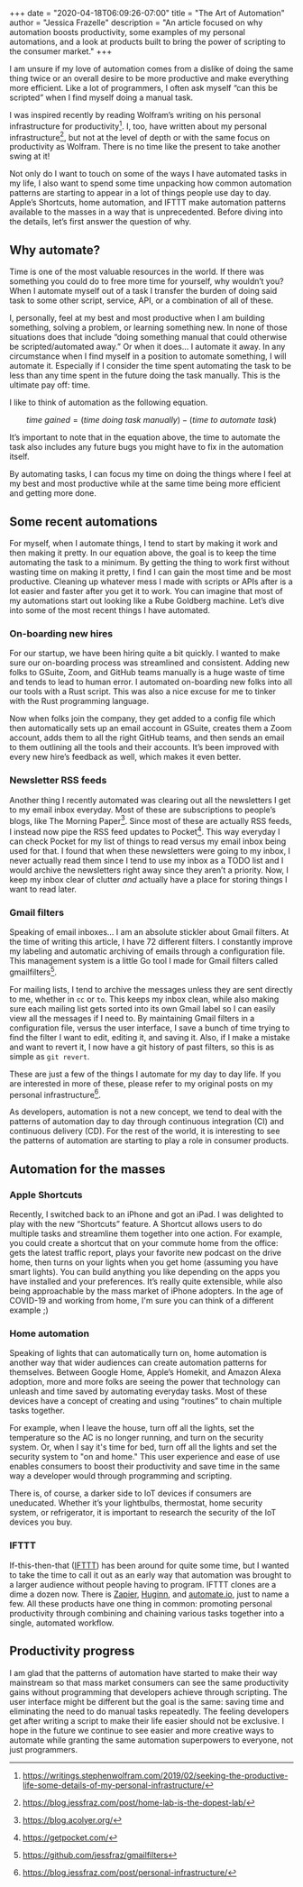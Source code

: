 +++
date = "2020-04-18T06:09:26-07:00"
title = "The Art of Automation"
author = "Jessica Frazelle"
description = "An article focused on why automation boosts productivity, some examples of my personal automations, and a look at products built to bring the power of scripting to the consumer market."
+++

I am unsure if my love of automation comes from a dislike of doing the same thing twice or an overall desire to be more productive and make everything more efficient. Like a lot of programmers, I often ask myself “can this be scripted” when I find myself doing a manual task.

I was inspired recently by reading Wolfram’s writing on his personal infrastructure for productivity[^1]. I, too, have written about my personal infrastructure[^2], but not at the level of depth or with the same focus on productivity as Wolfram. There is no time like the present to take another swing at it! 

Not only do I want to touch on some of the ways I have automated tasks in my life, I also want to spend some time unpacking how common automation patterns are starting to appear in a lot of things people use day to day. Apple’s Shortcuts, home automation, and IFTTT make automation patterns available to the masses in a way that is unprecedented. Before diving into the details, let’s first answer the question of why.

## Why automate?

Time is one of the most valuable resources in the world. If there was something you could do to free more time for yourself, why wouldn’t you? When I automate myself out of a task I transfer the burden of doing said task to some other script, service, API, or a combination of all of these. 

I, personally, feel at my best and most productive when I am building something, solving a problem, or learning something new. In none of those situations does that include “doing something manual that could otherwise be scripted/automated away.” Or when it does… I automate it away. In any circumstance when I find myself in a position to automate something, I will automate it. Especially if I consider the time spent automating the task to be less than any time spent in the future doing the task manually. This is the ultimate pay off: time.

I like to think of automation as the following equation.

$$
\begin{equation}
time \  gained =  (time \  doing \  task \  manually) - (time \  to \  automate \  task)
\end{equation}
$$

It’s important to note that in the equation above, the time to automate the task also includes any future bugs you might have to fix in the automation itself.

By automating tasks, I can focus my time on doing the things where I feel at my best and most productive while at the same time being more efficient and getting more done.

## Some recent automations

For myself, when I automate things, I tend to start by making it work and then making it pretty. In our equation above, the goal is to keep the time automating the task to a minimum. By getting the thing to work first without wasting time on making it pretty, I find I can gain the most time and be most productive. Cleaning up whatever mess I made with scripts or APIs after is a lot easier and faster after you get it to work. You can imagine that most of my automations start out looking like a Rube Goldberg machine. Let’s dive into some of the most recent things I have automated. 

### On-boarding new hires

For our startup, we have been hiring quite a bit quickly. I wanted to make sure our on-boarding process was streamlined and consistent. Adding new folks to GSuite, Zoom, and GitHub teams manually is a huge waste of time and tends to lead to human error. I automated on-boarding new folks into all our tools with a Rust script. This was also a nice excuse for me to tinker with the Rust programming language. 

Now when folks join the company, they get added to a config file which then automatically sets up an email account in GSuite, creates them a Zoom account, adds them to all the right GitHub teams, and then sends an email to them outlining all the tools and their accounts. It’s been improved with every new hire’s feedback as well, which makes it even better.

### Newsletter RSS feeds

Another thing I recently automated was clearing out all the newsletters I get to my email inbox everyday. Most of these are subscriptions to people’s blogs, like The Morning Paper[^3]. Since most of these are actually RSS feeds, I instead now pipe the RSS feed updates to Pocket[^4]. This way everyday I can check Pocket for my list of things to read versus my email inbox being used for that. I found that when these newsletters were going to my inbox, I never actually read them since I tend to use my inbox as a TODO list and I would archive the newsletters right away since they aren’t a priority. Now, I keep my inbox clear of clutter _and_ actually have a place for storing things I want to read later.

### Gmail filters

Speaking of email inboxes… I am an absolute stickler about Gmail filters. At the time of writing this article, I have 72 different filters. I constantly improve my labeling and automatic archiving of emails through a configuration file. This management system is a little Go tool I made for Gmail filters called gmailfilters[^5]. 

For mailing lists, I tend to archive the messages unless they are sent directly to me, whether in `cc` or `to`. This keeps my inbox clean, while also making sure each mailing list gets sorted into its own Gmail label so I can easily view all the messages if I need to. By maintaining Gmail filters in a configuration file, versus the user interface, I save a bunch of time trying to find the filter I want to edit, editing it, and saving it. Also, if I make a mistake and want to revert it, I now have a git history of past filters, so this is as simple as `git revert`.

These are just a few of the things I automate for my day to day life. If you are interested in more of these, please refer to my original posts on my personal infrastructure[^6]. 

As developers, automation is not a new concept, we tend to deal with the patterns of automation day to day through continuous integration (CI) and continuous delivery (CD). For the rest of the world, it is interesting to see the patterns of automation are starting to play a role in consumer products.

## Automation for the masses

### Apple Shortcuts

Recently, I switched back to an iPhone and got an iPad. I was delighted to play with the new “Shortcuts” feature. A Shortcut allows users to do multiple tasks and streamline them together into one action. For example, you could create a shortcut that on your commute home from the office: gets the latest traffic report, plays your favorite new podcast on the drive home, then turns on your lights when you get home (assuming you have smart lights). You can build anything you like depending on the apps you have installed and your preferences. It’s really quite extensible, while also being approachable by the mass market of iPhone adopters. In the age of COVID-19 and working from home, I'm sure you can think of a different example ;)

### Home automation

Speaking of lights that can automatically turn on, home automation is another way that wider audiences can create automation patterns for themselves. Between Google Home, Apple’s Homekit, and Amazon Alexa adoption, more and more folks are seeing the power that technology can unleash and time saved by automating everyday tasks. Most of these devices have a concept of creating and using “routines” to chain multiple tasks together.

For example, when I leave the house, turn off all the lights, set the temperature so the AC is no longer running, and turn on the security system.  Or, when I say it's time for bed, turn off all the lights and set the security system to "on and home." This user experience and ease of use enables consumers to boost their productivity and save time in the same way a developer would through programming and scripting. 

There is, of course, a darker side to IoT devices if consumers are uneducated. Whether it’s your lightbulbs, thermostat, home security system, or refrigerator, it is important to research the security of the IoT devices you buy.

### IFTTT

If-this-then-that ([IFTTT](https://ifttt.com/)) has been around for quite some time, but I wanted to take the time to call it out as an early way that automation was brought to a larger audience without people having to program. IFTTT clones are a dime a dozen now. There is [Zapier](https://zapier.com/home), [Huginn](https://github.com/huginn/huginn), and [automate.io](https://automate.io/), just to name a few. All these products have one thing in common: promoting personal productivity through combining and chaining various tasks together into a single, automated workflow.

## Productivity progress

I am glad that the patterns of automation have started to make their way mainstream so that mass market consumers can see the same productivity gains without programming that developers achieve through scripting. The user interface might be different but the goal is the same: saving time and eliminating the need to do manual tasks repeatedly. The feeling developers get after writing a script to make their life easier should not be exclusive. I hope in the future we continue to see easier and more creative ways to automate while granting the same automation superpowers to everyone, not just programmers. 

[^1]: https://writings.stephenwolfram.com/2019/02/seeking-the-productive-life-some-details-of-my-personal-infrastructure/
[^2]: https://blog.jessfraz.com/post/home-lab-is-the-dopest-lab/
[^3]: https://blog.acolyer.org/
[^4]: https://getpocket.com/
[^5]: https://github.com/jessfraz/gmailfilters
[^6]: https://blog.jessfraz.com/post/personal-infrastructure/
